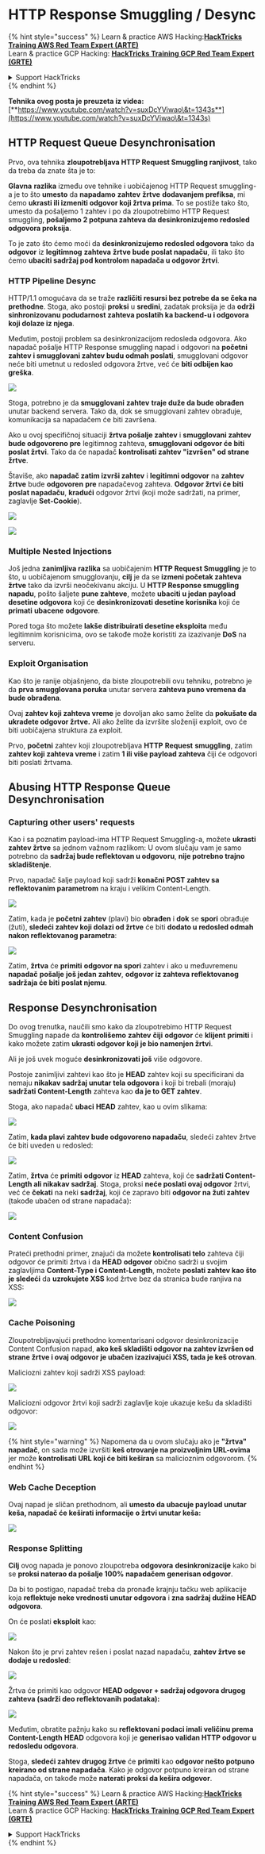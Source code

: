 # HTTP Response Smuggling / Desync

{% hint style="success" %}
Learn & practice AWS Hacking:<img src="/.gitbook/assets/arte.png" alt="" data-size="line">[**HackTricks Training AWS Red Team Expert (ARTE)**](https://training.hacktricks.xyz/courses/arte)<img src="/.gitbook/assets/arte.png" alt="" data-size="line">\
Learn & practice GCP Hacking: <img src="/.gitbook/assets/grte.png" alt="" data-size="line">[**HackTricks Training GCP Red Team Expert (GRTE)**<img src="/.gitbook/assets/grte.png" alt="" data-size="line">](https://training.hacktricks.xyz/courses/grte)

<details>

<summary>Support HackTricks</summary>

* Check the [**subscription plans**](https://github.com/sponsors/carlospolop)!
* **Join the** 💬 [**Discord group**](https://discord.gg/hRep4RUj7f) or the [**telegram group**](https://t.me/peass) or **follow** us on **Twitter** 🐦 [**@hacktricks\_live**](https://twitter.com/hacktricks\_live)**.**
* **Share hacking tricks by submitting PRs to the** [**HackTricks**](https://github.com/carlospolop/hacktricks) and [**HackTricks Cloud**](https://github.com/carlospolop/hacktricks-cloud) github repos.

</details>
{% endhint %}

**Tehnika ovog posta je preuzeta iz videa:** [**https://www.youtube.com/watch?v=suxDcYViwao\&t=1343s**](https://www.youtube.com/watch?v=suxDcYViwao\&t=1343s)

## HTTP Request Queue Desynchronisation

Prvo, ova tehnika **zloupotrebljava HTTP Request Smuggling ranjivost**, tako da treba da znate šta je to:

**Glavna** **razlika** između ove tehnike i uobičajenog HTTP Request smuggling-a je to što **umesto** da **napadamo** **zahtev** **žrtve** **dodavanjem prefiksa**, mi ćemo **ukrasti ili izmeniti odgovor koji žrtva prima**. To se postiže tako što, umesto da pošaljemo 1 zahtev i po da zloupotrebimo HTTP Request smuggling, **pošaljemo 2 potpuna zahteva da desinkronizujemo redosled odgovora proksija**.

To je zato što ćemo moći da **desinkronizujemo redosled odgovora** tako da **odgovor** iz **legitimnog** **zahteva** **žrtve bude poslat napadaču**, ili tako što ćemo **ubaciti sadržaj pod kontrolom napadača u odgovor žrtvi**.

### HTTP Pipeline Desync

HTTP/1.1 omogućava da se traže **različiti resursi bez potrebe da se čeka na prethodne**. Stoga, ako postoji **proksi** u **sredini**, zadatak proksija je da **održi sinhronizovanu podudarnost zahteva poslatih ka backend-u i odgovora koji dolaze iz njega**.

Međutim, postoji problem sa desinkronizacijom redosleda odgovora. Ako napadač pošalje HTTP Response smuggling napad i odgovori na **početni zahtev i smugglovani zahtev budu odmah poslati**, smugglovani odgovor neće biti umetnut u redosled odgovora žrtve, već će **biti odbijen kao greška**.

![](<../.gitbook/assets/image (633).png>)

Stoga, potrebno je da **smugglovani** **zahtev** **traje duže da bude obrađen** unutar backend servera. Tako da, dok se smugglovani zahtev obrađuje, komunikacija sa napadačem će biti završena.

Ako u ovoj specifičnoj situaciji **žrtva pošalje zahtev** i **smugglovani zahtev bude odgovoreno pre** legitimnog zahteva, **smugglovani odgovor će biti poslat žrtvi**. Tako da će napadač **kontrolisati zahtev "izvršen" od strane žrtve**.

Štaviše, ako **napadač zatim izvrši zahtev** i **legitimni odgovor** na **zahtev žrtve** bude **odgovoren** **pre** napadačevog zahteva. **Odgovor žrtvi će biti poslat napadaču**, **kradući** odgovor žrtvi (koji može sadržati, na primer, zaglavlje **Set-Cookie**).

![](<../.gitbook/assets/image (1020).png>)

![](<../.gitbook/assets/image (719).png>)

### Multiple Nested Injections

Još jedna **zanimljiva razlika** sa uobičajenim **HTTP Request Smuggling** je to što, u uobičajenom smugglovanju, **cilj** je da se **izmeni početak zahteva žrtve** tako da izvrši neočekivanu akciju. U **HTTP Response smuggling napadu**, pošto šaljete **pune zahteve**, možete **ubaciti u jedan payload desetine odgovora** koji će **desinkronizovati desetine korisnika** koji će **primati** **ubacene** **odgovore**.

Pored toga što možete **lakše distribuirati desetine eksploita** među legitimnim korisnicima, ovo se takođe može koristiti za izazivanje **DoS** na serveru.

### Exploit Organisation

Kao što je ranije objašnjeno, da biste zloupotrebili ovu tehniku, potrebno je da **prva smugglovana poruka** unutar servera **zahteva puno vremena da bude obrađena**.

Ovaj **zahtev koji zahteva vreme** je dovoljan ako samo želite da **pokušate da ukradete odgovor žrtve.** Ali ako želite da izvršite složeniji exploit, ovo će biti uobičajena struktura za exploit.

Prvo, **početni** zahtev koji zloupotrebljava **HTTP** **Request** **smuggling**, zatim **zahtev koji zahteva vreme** i zatim **1 ili više payload zahteva** čiji će odgovori biti poslati žrtvama.

## Abusing HTTP Response Queue Desynchronisation

### Capturing other users' requests <a href="#capturing-other-users-requests" id="capturing-other-users-requests"></a>

Kao i sa poznatim payload-ima HTTP Request Smuggling-a, možete **ukrasti zahtev žrtve** sa jednom važnom razlikom: U ovom slučaju vam je samo potrebno da **sadržaj bude reflektovan u odgovoru**, **nije potrebno trajno skladištenje**.

Prvo, napadač šalje payload koji sadrži **konačni POST zahtev sa reflektovanim parametrom** na kraju i velikim Content-Length.

![](<../.gitbook/assets/image (1053).png>)

Zatim, kada je **početni zahtev** (plavi) bio **obrađen** i **dok** se **spori** obrađuje (žuti), **sledeći zahtev koji dolazi od žrtve** će biti **dodato u redosled odmah nakon reflektovanog parametra**:

![](<../.gitbook/assets/image (794).png>)

Zatim, **žrtva** će **primiti** **odgovor na spori** zahtev i ako u međuvremenu **napadač** **pošalje** **još jedan** **zahtev**, **odgovor iz zahteva reflektovanog sadržaja će biti poslat njemu**.

## Response Desynchronisation

Do ovog trenutka, naučili smo kako da zloupotrebimo HTTP Request Smuggling napade da **kontrolišemo** **zahtev** **čiji** **odgovor** će **klijent** **primiti** i kako možete zatim **ukrasti odgovor koji je bio namenjen žrtvi**.

Ali je još uvek moguće **desinkronizovati još** više odgovore.

Postoje zanimljivi zahtevi kao što je **HEAD** zahtev koji su specificirani da nemaju **nikakav sadržaj unutar tela odgovora** i koji bi trebali (moraju) **sadržati Content-Length** zahteva kao **da je to GET zahtev**.

Stoga, ako napadač **ubaci** **HEAD** zahtev, kao u ovim slikama:

![](<../.gitbook/assets/image (1107).png>)

Zatim, **kada plavi zahtev bude odgovoreno napadaču**, sledeći zahtev žrtve će biti uveden u redosled:

![](<../.gitbook/assets/image (999).png>)

Zatim, **žrtva** će **primiti** **odgovor** iz **HEAD** zahteva, koji će **sadržati Content-Length ali nikakav sadržaj**. Stoga, proksi **neće poslati ovaj odgovor** žrtvi, već će **čekati** na neki **sadržaj**, koji će zapravo biti **odgovor na žuti zahtev** (takođe ubačen od strane napadača):

![](<../.gitbook/assets/image (735).png>)

### Content Confusion

Prateći prethodni primer, znajući da možete **kontrolisati telo** zahteva čiji odgovor će primiti žrtva i da **HEAD** **odgovor** obično sadrži u svojim zaglavljima **Content-Type i Content-Length**, možete **poslati zahtev kao što je sledeći** da **uzrokujete XSS** kod žrtve bez da stranica bude ranjiva na XSS:

![](<../.gitbook/assets/image (688).png>)

### Cache Poisoning

Zloupotrebljavajući prethodno komentarisani odgovor desinkronizacije Content Confusion napad, **ako keš skladišti odgovor na zahtev izvršen od strane žrtve i ovaj odgovor je ubačen izazivajući XSS, tada je keš otrovan**.

Maliciozni zahtev koji sadrži XSS payload:

![](<../.gitbook/assets/image (614).png>)

Maliciozni odgovor žrtvi koji sadrži zaglavlje koje ukazuje kešu da skladišti odgovor:

![](<../.gitbook/assets/image (566).png>)

{% hint style="warning" %}
Napomena da u ovom slučaju ako je **"žrtva" napadač**, on sada može izvršiti **keš otrovanje na proizvoljnim URL-ovima** jer može **kontrolisati URL koji će biti keširan** sa malicioznim odgovorom.
{% endhint %}

### Web Cache Deception

Ovaj napad je sličan prethodnom, ali **umesto da ubacuje payload unutar keša, napadač će keširati informacije o žrtvi unutar keša:**

![](<../.gitbook/assets/image (991).png>)

### Response Splitting

**Cilj** ovog napada je ponovo zloupotreba **odgovora** **desinkronizacije** kako bi se **proksi naterao da pošalje 100% napadačem generisan odgovor**.

Da bi to postigao, napadač treba da pronađe krajnju tačku web aplikacije koja **reflektuje neke vrednosti unutar odgovora** i **zna sadržaj dužine HEAD odgovora**.

On će poslati **eksploit** kao:

![](<../.gitbook/assets/image (911).png>)

Nakon što je prvi zahtev rešen i poslat nazad napadaču, **zahtev žrtve se dodaje u redosled**:

![](<../.gitbook/assets/image (737).png>)

Žrtva će primiti kao odgovor **HEAD odgovor + sadržaj odgovora drugog zahteva (sadrži deo reflektovanih podataka):**

![](<../.gitbook/assets/image (356).png>)

Međutim, obratite pažnju kako su **reflektovani podaci imali veličinu prema Content-Length** **HEAD** odgovora koji je **generisao validan HTTP odgovor u redosledu odgovora**.

Stoga, **sledeći zahtev drugog žrtve** će **primiti** kao **odgovor nešto potpuno kreirano od strane napadača**. Kako je odgovor potpuno kreiran od strane napadača, on takođe može **naterati proksi da kešira odgovor**.

{% hint style="success" %}
Learn & practice AWS Hacking:<img src="/.gitbook/assets/arte.png" alt="" data-size="line">[**HackTricks Training AWS Red Team Expert (ARTE)**](https://training.hacktricks.xyz/courses/arte)<img src="/.gitbook/assets/arte.png" alt="" data-size="line">\
Learn & practice GCP Hacking: <img src="/.gitbook/assets/grte.png" alt="" data-size="line">[**HackTricks Training GCP Red Team Expert (GRTE)**<img src="/.gitbook/assets/grte.png" alt="" data-size="line">](https://training.hacktricks.xyz/courses/grte)

<details>

<summary>Support HackTricks</summary>

* Check the [**subscription plans**](https://github.com/sponsors/carlospolop)!
* **Join the** 💬 [**Discord group**](https://discord.gg/hRep4RUj7f) or the [**telegram group**](https://t.me/peass) or **follow** us on **Twitter** 🐦 [**@hacktricks\_live**](https://twitter.com/hacktricks\_live)**.**
* **Share hacking tricks by submitting PRs to the** [**HackTricks**](https://github.com/carlospolop/hacktricks) and [**HackTricks Cloud**](https://github.com/carlospolop/hacktricks-cloud) github repos.

</details>
{% endhint %}
